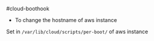 #cloud-boothook

* To change the hostname of aws instance

Set in `/var/lib/cloud/scripts/per-boot/` of aws instance
